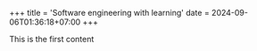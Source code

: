 +++
title = 'Software engineering with learning'
date = 2024-09-06T01:36:18+07:00
+++

This is the first content
